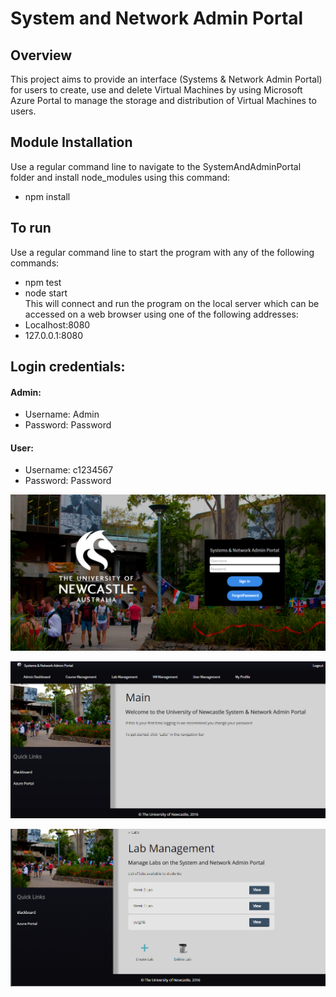 # System and Network Admin Portal #

## Overview ##
This project aims to provide an interface (Systems & Network Admin Portal) for users to create, 
use and delete Virtual Machines by using Microsoft Azure Portal to manage the storage and 
distribution of Virtual Machines to users.



## Module Installation ##
Use a regular command line to navigate to the SystemAndAdminPortal folder and install node_modules using this command:
* npm install

## To run ##
Use a regular command line to start the program with any of the following commands:
* npm test 
* node start\
This will connect and run the program on the local server which can be accessed on a web browser using one of the following addresses:
* Localhost:8080 
* 127.0.0.1:8080

## Login credentials: ##

#### Admin: ####
* Username: Admin 
* Password: Password

#### User: ####
* Username: c1234567 
* Password: Password


![Alt text](Images/Capture1.PNG?raw=true "Login")

![Alt text](Images/Capture2.PNG?raw=true "Main Page")

![Alt text](Images/Capture3.PNG?raw=true "Admin View - Manage Labs")